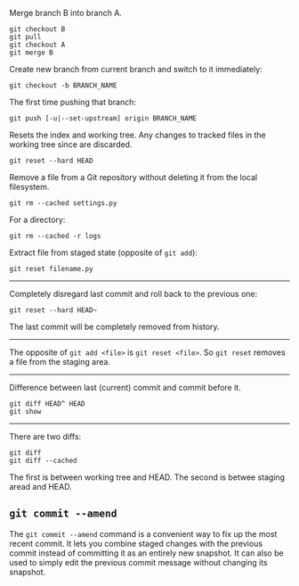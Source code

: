 


Merge branch B into branch A.

    git checkout B
    git pull
    git checkout A
    git merge B

Create new branch from current branch and switch to it immediately:

    git checkout -b BRANCH_NAME

The first time pushing that branch:

    git push [-u|--set-upstream] origin BRANCH_NAME

Resets the index and working tree. Any changes to tracked files in the working tree since <commit> are discarded.

    git reset --hard HEAD

Remove a file from a Git repository without deleting it from the local filesystem.

    git rm --cached settings.py

For a directory:

    git rm --cached -r logs

Extract file from staged state (opposite of `git add`):

    git reset filename.py


---

Completely disregard last commit and roll back to the previous one:

    git reset --hard HEAD~

The last commit will be completely removed from history.

---

The opposite of `git add <file>` is `git reset <file>`. So `git reset` removes a file from the staging area.

---

Difference between last (current) commit and commit before it.

    git diff HEAD^ HEAD
    git show

---

There are two diffs:

    git diff
    git diff --cached

The first is between working tree and HEAD. The second is betwee staging aread and HEAD.

## `git commit --amend`

The `git commit --amend` command is a convenient way to fix up the most recent commit. It lets you combine staged changes with the previous commit instead of committing it as an entirely new snapshot. It can also be used to simply edit the previous commit message without changing its snapshot.

